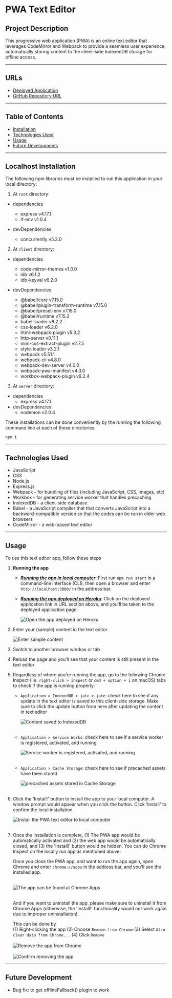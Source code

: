 # **PWA Text Editor**

## **Project Description**

This progressive web application (PWA) is an online text editor that leverages CodeMirror and Webpack to provide a seamless user experience, automatically storing content to the client-side IndexedDB storage for offline access.

---
## **URLs**
- [Deployed Application](https://jt-pwa-text-editor.herokuapp.com/)
- [GitHub Repository URL](https://github.com/jouriena11/text-editor-PWA)

---
## **Table of Contents**
- [Installation](#localhost-installation)
- [Technologies Used](#technologies-used)
- [Usage](#usage)
- [Future Developments](#future-development)

---
## **Localhost Installation**
The following npm libraries must be installed to run this application in your local directory:

1. At `root` directory:
- dependencies
    - express v4.17.1
    - if-env v1.0.4

- devDependencies
    - concurrently v5.2.0

2. At `client` directory:
- dependencies
    - code-mirror-themes v1.0.0
    - idb v6.1.2
    - idb-keyval v6.2.0

- devDependencies
    - @babel/core v7.15.0
    - @babel/plugin-transform-runtime v7.15.0
    - @babel/preset-env v7.15.0
    - @babel/runtime v7.15.3
    - babel-loader v8.2.2
    - css-loader v6.2.0
    - html-webpack-plugin v5.3.2
    - http-server v0.11.1
    - mini-css-extract-plugin v2.7.5
    - style-loader v3.2.1
    - webpack v5.51.1
    - webpack-cli v4.8.0
    - webpack-dev-server v4.0.0
    - webpack-pwa-manifest v4.3.0
    - workbox-webpack-plugin v6.2.4

3. At `server` directory:
- dependencies
    - express v4.17.1
- devDependencies:
    - nodemon v2.0.4

These installations can be done conveniently by the running the following command line at each of these directories:

```
npm i
```

---
## **Technologies Used**
- JavaScript
- CSS
- Node.js
- Express.js
- Webpack - for bundling of files (including JavaScript, CSS, images, etc)
- Workbox - for generating service worker that handles precaching
- IndexedDB - a client-side database
- Babel -  a JavaScript compiler that that converts JavaScript into a backward-compatible version so that the codes can be run in older web browsers 
- CodeMirror - a web-based text editor

---
## **Usage**

To use this text editor app, follow these steps

1. **Running the app**
    - <u>***Running the app in local computer***</u>: First run `npm run start` in a command-line interface (CLI), then open a browser and enter `http://localhost:3000/` in the address bar.

    - <u>***Running the app deployed on Heroku***</u>: Click on the deployed application link in URL section above, and you'll be taken to the deployed application page.

        ![Open the app deployed on Heroku](./readme-img/open-app-in-heroku.jpg)

2. Enter your (sample) content in the text editor
    
    ![Enter sample content](./readme-img/enter-sample-content.jpg)

3. Switch to another browser window or tab

4. Reload the page and you'll see that your content is still present in the text editor

5. Regardless of where you're running the app, go to the following Chrome Inspect (i.e. `right-click > inspect` or  `cmd + option + i` on macOS) tabs to check if the app is running properly:

    - `Application > IndexedDB > jate > jate`: check here to see if any update in the text editor is saved to this client-side storage. Make sure to click the update button from here after updating the content in text editor

        ![Content saved to IndexedDB](./readme-img/content-saved-to-IndexedDB.jpg)<br><br>

    - `Application > Service Works`: check here to see if a service worker is registered, activated, and running

        ![Service worker is registered, activated, and running](./readme-img/inspect-service-worker.jpg)<br><br>

    - `Application > Cache Storage`: check here to see if precached assets have been stored

        ![precached assets stored in Cache Storage](./readme-img/precahed-assets.jpg)<br><br>

6. Click the 'Install!' button to install the app to your local computer. A window prompt would appear when you click the button. Click 'Install' to confirm the local installation.

    ![Install the PWA text editor to local computer](./readme-img/install-pwa-app-to-local-computer.jpg)<br><br>

7. Once the installation is complete, (1) The PWA app would be automatically activated and (2) the web app would be automatcially closed, and (3) the 'Install!' button would be hidden. You can do Chrome Inspect on the locally run app as mentioned above.

    Once you close the PWA app, and want to run the app again, open Chrome and enter `chrome://apps` in the address bar, and you'll see the installed app.<br><br>
    
    ![The app can be found at Chrome Apps](./readme-img/pwa-at-chrome-apps.jpg)<br><br>

    And if you want to uninstall the app, please make sure to uninstall it from Chrome Apps (otherwise, the 'Install!' functionality would not work again due to improper uninstallation).

    This can be done by<br>
    (1) Right-clicking the app
    (2) Choose `Remove from Chrome`
    (3) Select `Also clear data from Chrome...`
    (4) Click `Remove`
    <br><br>
    ![Remove the app from Chrome](./readme-img/remove-app-from-chrome.jpg)<br><br>
    ![Confirm removing the app](./readme-img/confirm-removing-app-from-chrome.jpg)

---
## **Future Development**
- Bug fix: to get offlineFallback() plugin to work